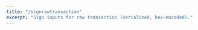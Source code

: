 ```yaml
---
title: "/signrawtransaction"
excerpt: "Sign inputs for raw transaction (serialized, hex-encoded)."
---
```

